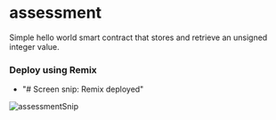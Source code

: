# assessment
Simple hello world smart contract that stores and retrieve an unsigned integer value.

### Deploy using Remix

- "# Screen snip: Remix deployed"

![assessmentSnip](https://user-images.githubusercontent.com/35783747/161404602-421ecfff-dc9b-4bef-b691-02fc675d2d9b.PNG)
